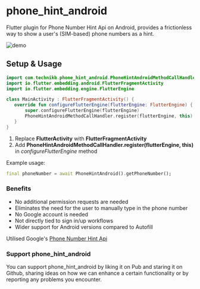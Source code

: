 # phone_hint_android

Flutter plugin for Phone Number Hint Api on Android, provides a frictionless way to show a user's (SIM-based) phone numbers as a hint.

![demo](https://github.com/user-attachments/assets/c6c132eb-85e5-4870-8f1b-9a57ee5a4d3a)

## Setup & Usage

 ```kotlin
import com.technikb.phone_hint_android.PhoneHintAndroidMethodCallHandler
import io.flutter.embedding.android.FlutterFragmentActivity
import io.flutter.embedding.engine.FlutterEngine

class MainActivity : FlutterFragmentActivity() {
    override fun configureFlutterEngine(flutterEngine: FlutterEngine) {
        super.configureFlutterEngine(flutterEngine)
        PhoneHintAndroidMethodCallHandler.register(flutterEngine, this)
    }
}
```
1. Replace **FlutterActivity** with **FlutterFragmentActivity**
2. Add **PhoneHintAndroidMethodCallHandler.register(flutterEngine, this)** in _configureFlutterEngine_ method

Example usage:
```dart
final phoneNumber = await PhoneHintAndroid().getPhoneNumber();
```

### Benefits
- No additional permission requests are needed
- Eliminates the need for the user to manually type in the phone number
- No Google account is needed
- Not directly tied to sign in/up workflows
- Wider support for Android versions compared to Autofill

Utilised Google's [Phone Number Hint Api](https://developers.google.com/identity/phone-number-hint/android)


### Support phone_hint_android

You can support phone_hint_android by liking it on Pub and staring it on Github, sharing ideas on how we can enhance a certain functionality or by reporting any problems you encounter.
